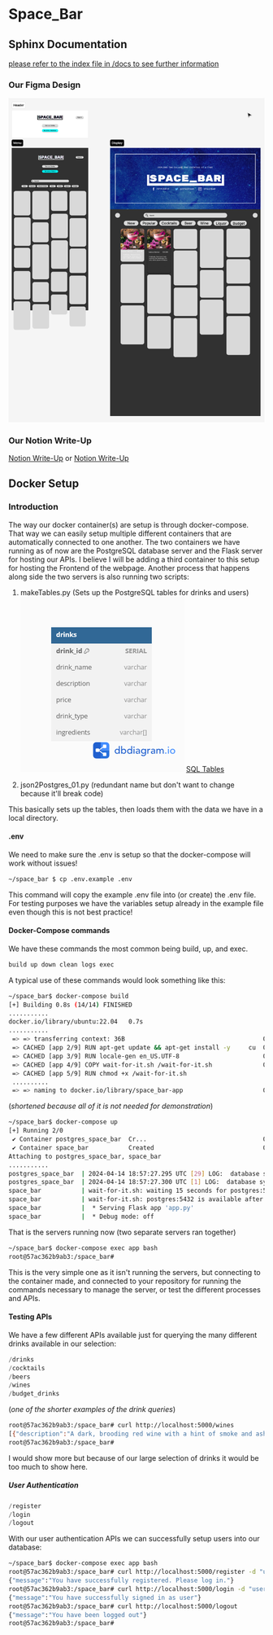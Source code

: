 # Space_Bar

## Sphinx Documentation

[please refer to the index file in /docs to see further information](/docs/index.rst)

### Our Figma Design

![Figma Design](/Design%20Documents/figma.png)

### Our Notion Write-Up

[Notion Write-Up](https://www.notion.so/Space_Bar-56ff5c968bba4a959e6cca2a1611f0b9)
or
[Notion Write-Up](/Design%20Documents/notion.png)

## Docker Setup

### Introduction

The way our docker container(s) are setup is through docker-compose.
That way we can easily setup multiple different containers that are automatically connected to one another.
The two containers we have running as of now are the PostgreSQL database server and the Flask server for hosting our APIs. I believe I will be adding a third container to this setup for hosting the Frontend of the webpage.
Another process that happens along side the two servers is also running two scripts:

1. makeTables.py (Sets up the PostgreSQL tables for drinks and users)
![sql_tables](/Design%20Documents/space-bar-diagram.png)
[SQL Tables](/Design%20Documents/spaceBarSQL.sql)

2. json2Postgres_01.py (redundant name but don't want to change because it'll break code)

This basically sets up the tables, then loads them with the data we have in a local directory.

#### .env

We need to make sure the .env is setup so that the docker-compose will work without issues!

```bash
~/space_bar $ cp .env.example .env
```

This command will copy the example .env file into (or create) the .env file. For testing purposes we have the variables setup already in the example file even though this is not best practice!

#### Docker-Compose commands

We have these commands the most common being build, up, and exec.

```Makefile
build up down clean logs exec
```

A typical use of these commands would look something like this:

```bash
~/space_bar$ docker-compose build
[+] Building 0.8s (14/14) FINISHED
...........
docker.io/library/ubuntu:22.04   0.7s
...........
 => => transferring context: 36B                                      0.0s
 => CACHED [app 2/9] RUN apt-get update && apt-get install -y     cu  0.0s
 => CACHED [app 3/9] RUN locale-gen en_US.UTF-8                       0.0s
 => CACHED [app 4/9] COPY wait-for-it.sh /wait-for-it.sh              0.0s
 => CACHED [app 5/9] RUN chmod +x /wait-for-it.sh
 ..........
 => => naming to docker.io/library/space_bar-app                      0.0s
```

(_shortened because all of it is not needed for demonstration_)

```bash
~/space_bar$ docker-compose up
[+] Running 2/0
 ✔ Container postgres_space_bar  Cr...                                0.0s
 ✔ Container space_bar           Created                              0.0s
Attaching to postgres_space_bar, space_bar
...........
postgres_space_bar  | 2024-04-14 18:57:27.295 UTC [29] LOG:  database system was shut down at 2024-04-14 18:53:32 UTC
postgres_space_bar  | 2024-04-14 18:57:27.300 UTC [1] LOG:  database system is ready to accept connections
space_bar           | wait-for-it.sh: waiting 15 seconds for postgres:5432
space_bar           | wait-for-it.sh: postgres:5432 is available after 0 seconds
space_bar           |  * Serving Flask app 'app.py'
space_bar           |  * Debug mode: off
```

That is the servers running now (two separate servers ran together)

```bash
~/space_bar$ docker-compose exec app bash
root@57ac362b9ab3:/space_bar#
```

This is the very simple one as it isn't running the servers, but connecting to the container made, and connected to your repository for running the commands necessary to manage the server, or test the different processes and APIs.

#### Testing APIs

We have a few different APIs available just for querying the many different drinks available in our selection:

```python
/drinks
/cocktails
/beers
/wines
/budget_drinks
```

(_one of the shorter examples of the drink queries_)

```bash
root@57ac362b9ab3:/space_bar# curl http://localhost:5000/wines
[{"description":"A dark, brooding red wine with a hint of smoke and ash, evoking the hellish landscape of the planet Mustafar.","drink_id":28,"drink_name":"Mustafar Merlot","drink_type":"Wine","ingredients":null,"price":"14.99"},{"description":"A vibrant red wine blend that's as complex and intriguing as the celestial bodies it's named after.","drink_id":32,"drink_name":"Red Dwarf Red","drink_type":"Wine","ingredients":null,"price":"14.99"}]
root@57ac362b9ab3:/space_bar#
```

I would show more but because of our large selection of drinks it would be too much to show here.

##### User Authentication

```python
/register
/login
/logout
```

With our user authentication APIs we can successfully setup users into our database:

```bash
~/space_bar$ docker-compose exec app bash
root@57ac362b9ab3:/space_bar# curl http://localhost:5000/register -d "username=user&password=test&email=email@email.com"
{"message":"You have successfully registered. Please log in."}
root@57ac362b9ab3:/space_bar# curl http://localhost:5000/login -d "username=user&password=test"
{"message":"You have successfully signed in as user"}
root@57ac362b9ab3:/space_bar# curl http://localhost:5000/logout
{"message":"You have been logged out"}
root@57ac362b9ab3:/space_bar#
```
